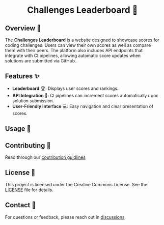 <h1 align='center'>Challenges Leaderboard 🚀</h1>

## Overview 🌟

The **Challenges Leaderboard** is a website designed to showcase scores for coding challenges. Users can view their own scores as well as compare them with their peers. The platform also includes API endpoints that integrate with CI pipelines, allowing automatic score updates when solutions are submitted via GitHub.

## Features ✨

- **Leaderboard** 🏆: Displays user scores and rankings.
- **API Integration** 🔗: CI pipelines can increment scores automatically upon solution submission.
- **User-Friendly Interface** 💻: Easy navigation and clear presentation of scores.

## Usage 📖

## Contributing 🤝

Read through our [coutribution guidlines](./CONTRIBUTING.md)

## License 📜

This project is licensed under the Creative Commons License. See the [LICENSE](LICENSE) file for details.

## Contact 📧

For questions or feedback, please reach out in [discussions](https://github.com/GKSS-UNISA/code-challenges-leaderboard/discussions).
